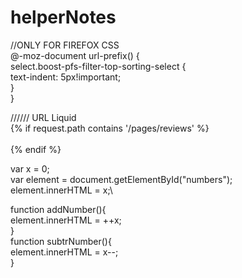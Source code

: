 # helperNotes

//ONLY FOR FIREFOX CSS\
@-moz-document url-prefix() {  
 select.boost-pfs-filter-top-sorting-select {  
   text-indent: 5px!important;  
  }  
}  
  
////// URL Liquid\
{% if request.path contains '/pages/reviews' %}  
    <style>  
      h1 {  
      display: none;  
      }  
    </style>  
{% endif %}  



var x = 0;\
var element = document.getElementById("numbers");\
element.innerHTML = x;\

function addNumber(){\
  element.innerHTML = ++x;\
}\
function subtrNumber(){\
  element.innerHTML = x--;\
}
